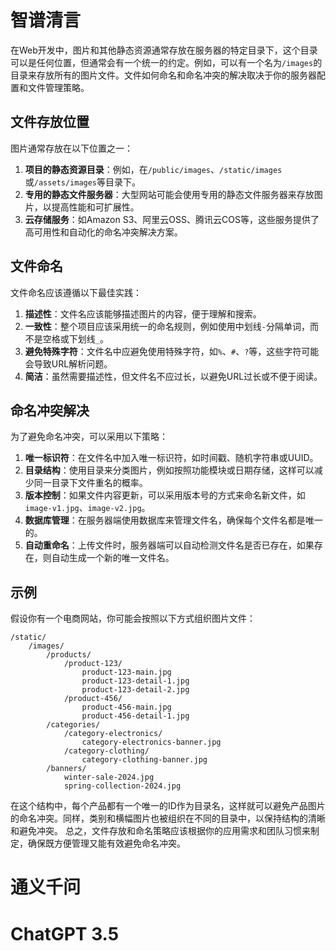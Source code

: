 # 智谱清言

在Web开发中，图片和其他静态资源通常存放在服务器的特定目录下，这个目录可以是任何位置，但通常会有一个统一的约定。例如，可以有一个名为`/images`的目录来存放所有的图片文件。文件如何命名和命名冲突的解决取决于你的服务器配置和文件管理策略。
## 文件存放位置
图片通常存放在以下位置之一：
1. **项目的静态资源目录**：例如，在`/public/images`、`/static/images`或`/assets/images`等目录下。
2. **专用的静态文件服务器**：大型网站可能会使用专用的静态文件服务器来存放图片，以提高性能和可扩展性。
3. **云存储服务**：如Amazon S3、阿里云OSS、腾讯云COS等，这些服务提供了高可用性和自动化的命名冲突解决方案。
## 文件命名
文件命名应该遵循以下最佳实践：
1. **描述性**：文件名应该能够描述图片的内容，便于理解和搜索。
2. **一致性**：整个项目应该采用统一的命名规则，例如使用中划线`-`分隔单词，而不是空格或下划线`_`。
3. **避免特殊字符**：文件名中应避免使用特殊字符，如`%`、`#`、`?`等，这些字符可能会导致URL解析问题。
4. **简洁**：虽然需要描述性，但文件名不应过长，以避免URL过长或不便于阅读。
## 命名冲突解决
为了避免命名冲突，可以采用以下策略：
1. **唯一标识符**：在文件名中加入唯一标识符，如时间戳、随机字符串或UUID。
2. **目录结构**：使用目录来分类图片，例如按照功能模块或日期存储，这样可以减少同一目录下文件重名的概率。
3. **版本控制**：如果文件内容更新，可以采用版本号的方式来命名新文件，如`image-v1.jpg`、`image-v2.jpg`。
4. **数据库管理**：在服务器端使用数据库来管理文件名，确保每个文件名都是唯一的。
5. **自动重命名**：上传文件时，服务器端可以自动检测文件名是否已存在，如果存在，则自动生成一个新的唯一文件名。
## 示例
假设你有一个电商网站，你可能会按照以下方式组织图片文件：
```
/static/
    /images/
        /products/
            /product-123/
                product-123-main.jpg
                product-123-detail-1.jpg
                product-123-detail-2.jpg
            /product-456/
                product-456-main.jpg
                product-456-detail-1.jpg
        /categories/
            /category-electronics/
                category-electronics-banner.jpg
            /category-clothing/
                category-clothing-banner.jpg
        /banners/
            winter-sale-2024.jpg
            spring-collection-2024.jpg
```
在这个结构中，每个产品都有一个唯一的ID作为目录名，这样就可以避免产品图片的命名冲突。同样，类别和横幅图片也被组织在不同的目录中，以保持结构的清晰和避免冲突。
总之，文件存放和命名策略应该根据你的应用需求和团队习惯来制定，确保既方便管理又能有效避免命名冲突。

# 通义千问

# ChatGPT 3.5
